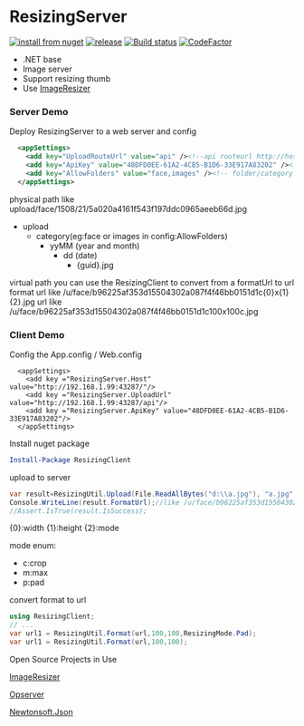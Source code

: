 # ResizingServer

[![install from nuget](http://img.shields.io/nuget/v/ResizingClient.svg?style=flat-square)](https://www.nuget.org/packages/ResizingClient)
[![release](https://img.shields.io/github/release/chsword/ResizingServer.svg?style=flat-square)](https://github.com/chsword/ResizingServer/releases)
[![Build status](https://ci.appveyor.com/api/projects/status/wcumkaagutgapwmn?svg=true)](https://ci.appveyor.com/project/chsword/resizingserver)
[![CodeFactor](https://www.codefactor.io/repository/github/chsword/resizingserver/badge)](https://www.codefactor.io/repository/github/chsword/resizingserver)

* .NET base
* Image server 
* Support resizing thumb
* Use [ImageResizer](http://imageresizing.net/) 



### Server Demo

Deploy ResizingServer to a web server 
and config
``` xml
  <appSettings>
    <add key="UploadRouteUrl" value="api" /><!--api routeurl http://host/{UploadRouteUrl} -->
    <add key="ApiKey" value="48DFD0EE-61A2-4CB5-B1D6-33E917A83202" /><!--when upload file use it -->
    <add key="AllowFolders" value="face,images" /><!-- folder/category  for diff biz line -->
  </appSettings>
```

physical path
like upload/face/1508/21/5a020a4161f543f197ddc0965aeeb66d.jpg
- upload
    - category(eg:face or images in config:AllowFolders)
        - yyMM (year and month)
            - dd (date)
                - {guid}.jpg

virtual path
you can use the ResizingClient to convert from a formatUrl to url
format url like /u/face/b96225af353d15504302a087f4f46bb0151d1c{0}x{1}{2}.jpg
url like /u/face/b96225af353d15504302a087f4f46bb0151d1c100x100c.jpg

### Client Demo


Config the App.config / Web.config

```
  <appSettings>
    <add key ="ResizingServer.Host" value="http://192.168.1.99:43287/"/>
    <add key ="ResizingServer.UploadUrl" value="http://192.168.1.99:43287/api"/>
    <add key ="ResizingServer.ApiKey" value="48DFD0EE-61A2-4CB5-B1D6-33E917A83202"/>
  </appSettings>
```

Install nuget package
``` powershell
Install-Package ResizingClient
```


upload to server 
``` c# 
var result=ResizingUtil.Upload(File.ReadAllBytes("d:\\a.jpg"), "a.jpg", "face").Result;
Console.WriteLine(result.FormatUrl);//like /u/face/b96225af353d15504302a087f4f46bb0151d1c{0}x{1}{2}.jpg
//Assert.IsTrue(result.IsSuccess);
```
{0}:width
{1}:height
{2}:mode

mode enum:
- c:crop
- m:max
- p:pad 

convert format to url
``` c#
using ResizingClient;
// ...
var url1 = ResizingUtil.Format(url,100,100,ResizingMode.Pad);
var url1 = ResizingUtil.Format(url,100,100);

```


Open Source Projects in Use

[ImageResizer](http://imageresizing.net/) 

[Opserver](https://github.com/opserver/Opserver)

[Newtonsoft.Json](https://github.com/JamesNK/Newtonsoft.Json)
